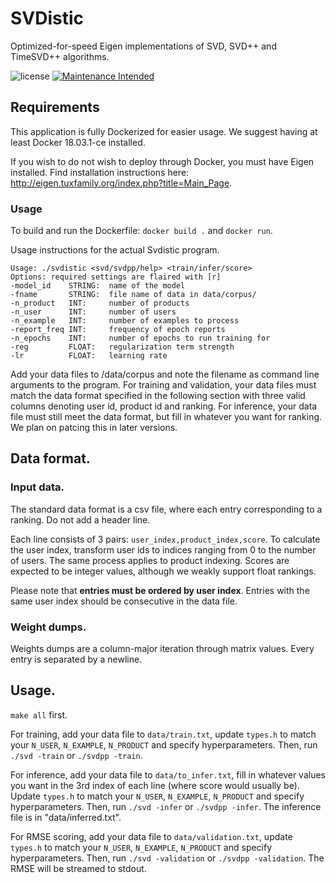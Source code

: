 # SVDistic
Optimized-for-speed Eigen implementations of SVD, SVD++ and TimeSVD++ algorithms.

![license](https://img.shields.io/github/license/mashape/apistatus.svg)
[![Maintenance Intended](http://maintained.tech/badge.svg)](http://maintained.tech/)

## Requirements
This application is fully Dockerized for easier usage. We suggest having at least Docker 18.03.1-ce installed.

If you wish to do not wish to deploy through Docker, you must have Eigen installed.
Find installation instructions here:
<http://eigen.tuxfamily.org/index.php?title=Main_Page>.

### Usage
To build and run the Dockerfile: `docker build .` and `docker run`.

Usage instructions for the actual Svdistic program.
```
Usage: ./svdistic <svd/svdpp/help> <train/infer/score>
Options: required settings are flaired with [r]
-model_id    STRING:  name of the model
-fname       STRING:  file name of data in data/corpus/
-n_product   INT:     number of products
-n_user      INT:     number of users
-n_example   INT:     number of examples to process
-report_freq INT:     frequency of epoch reports
-n_epochs    INT:     number of epochs to run training for
-reg         FLOAT:   regularization term strength
-lr          FLOAT:   learning rate
```

Add your data files to /data/corpus and note the filename as command line arguments to the program. For training and validation, your data files must match the data format specified in the following section with three valid columns denoting user id, product id and ranking. For inference, your data file must still meet the data format, but fill in whatever you want for ranking. We plan on patcing this in later versions.

## Data format.
### Input data.
The standard data format is a csv file, where each entry corresponding to a ranking.
Do not add a header line.

Each line consists of 3 pairs: `user_index,product_index,score`.
To calculate the user index, transform user ids to indices ranging from 0 to the number of users.
The same process applies to product indexing.
Scores are expected to be integer values, although we weakly support float rankings.

Please note that **entries must be ordered by user index**. Entries with the same user index should be consecutive in the data file.

### Weight dumps.
Weights dumps are a column-major iteration through matrix
values. Every entry is separated by a newline.

## Usage.
`make all` first.

For training, add your data file to `data/train.txt`,
update `types.h` to match your `N_USER`, `N_EXAMPLE`, `N_PRODUCT`
and specify hyperparameters. Then, run `./svd -train` or
`./svdpp -train`.

For inference, add your data file to `data/to_infer.txt`,
fill in whatever values you want in the 3rd index of each
line (where score would usually be).
Update `types.h` to match your `N_USER`, `N_EXAMPLE`, `N_PRODUCT`
and specify hyperparameters. Then, run `./svd -infer` or
`./svdpp -infer`. The inference file is in "data/inferred.txt".

For RMSE scoring, add your data file to `data/validation.txt`,
update `types.h` to match your `N_USER`, `N_EXAMPLE`, `N_PRODUCT`
and specify hyperparameters. Then, run `./svd -validation` or
`./svdpp -validation`. The RMSE will be streamed to stdout.


